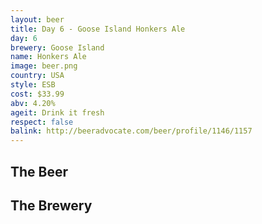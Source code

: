 ```yaml
---
layout: beer
title: Day 6 - Goose Island Honkers Ale
day: 6
brewery: Goose Island
name: Honkers Ale
image: beer.png
country: USA
style: ESB
cost: $33.99
abv: 4.20%
ageit: Drink it fresh
respect: false
balink: http://beeradvocate.com/beer/profile/1146/1157
---
```

## The Beer

## The Brewery

